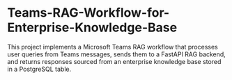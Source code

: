 # Teams-RAG-Workflow-for-Enterprise-Knowledge-Base
This project implements a Microsoft Teams RAG workflow that processes user queries from Teams messages, sends them to a FastAPI RAG backend, and returns responses sourced from an enterprise knowledge base stored in a PostgreSQL table.
